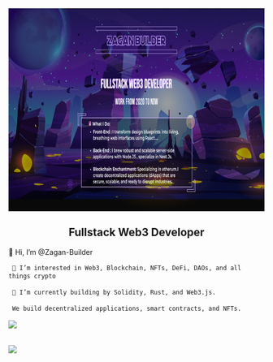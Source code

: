 <picture>
<img align="center" src="assets/banner.png" alt="Banner Karas" height="400px" width="100%" />
</picture>
<h2 align="center">Fullstack Web3 Developer</h3>
<p align='left'>
     👋 Hi, I’m @Zagan-Builder

     👀 I’m interested in Web3, Blockchain, NFTs, DeFi, DAOs, and all things crypto

     🌱 I’m currently building by Solidity, Rust, and Web3.js.

     We build decentralized applications, smart contracts, and NFTs.
</p>
<img align="center" src="https://github-readme-stats.vercel.app/api?username=Zagan-Builder&show_icons=true&theme=transparent" />

## ![](https://quotes-github-readme.vercel.app/api?type=horizontal&theme=dark)